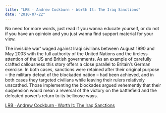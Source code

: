 ```yaml
---
title: "LRB · Andrew Cockburn · Worth It: The Iraq Sanctions"
date: "2010-07-22"
---
```


No need for more words, just read if you wanna educate yourself, or do not if you have an opinioin and you just wanna find support material for your view.

The invisible war’ waged against Iraqi civilians between August 1990 and May 2003 with the full authority of the United Nations and the tireless attention of the US and British governments. As an example of carefully crafted callousness this story offers a close parallel to Britain’s German exercise. In both cases, sanctions were retained after their original purpose – the military defeat of the blockaded nation – had been achieved, and in both cases they targeted civilians while leaving their rulers relatively unscathed. Those implementing the blockades argued vehemently that their suspension would mean a reversal of the victory on the battlefield and the defeated power’s return to its bellicose ways.  

  
[LRB · Andrew Cockburn · Worth It: The Iraq Sanctions](https://www.lrb.co.uk/v32/n14/andrew-cockburn/worth-it)
